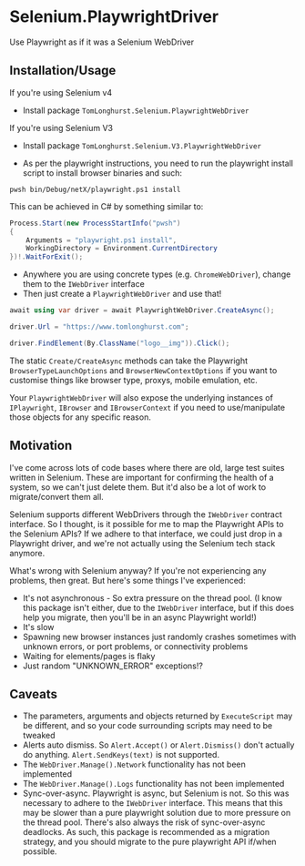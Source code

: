# Selenium.PlaywrightDriver
Use Playwright as if it was a Selenium WebDriver

## Installation/Usage
If you're using Selenium v4
- Install package `TomLonghurst.Selenium.PlaywrightWebDriver`

If you're using Selenium V3
- Install package `TomLonghurst.Selenium.V3.PlaywrightWebDriver`

- As per the playwright instructions, you need to run the playwright install script to install browser binaries and such:

`pwsh bin/Debug/netX/playwright.ps1 install`

This can be achieved in C# by something similar to:

```csharp
Process.Start(new ProcessStartInfo("pwsh")
{
    Arguments = "playwright.ps1 install",
    WorkingDirectory = Environment.CurrentDirectory
})!.WaitForExit();
```

- Anywhere you are using concrete types (e.g. `ChromeWebDriver`), change them to the `IWebDriver` interface
- Then just create a `PlaywrightWebDriver` and use that!

```csharp
await using var driver = await PlaywrightWebDriver.CreateAsync();

driver.Url = "https://www.tomlonghurst.com";

driver.FindElement(By.ClassName("logo__img")).Click();
```

The static `Create/CreateAsync` methods can take the Playwright `BrowserTypeLaunchOptions` and `BrowserNewContextOptions` if you want to customise things like browser type, proxys, mobile emulation, etc.

Your `PlaywrightWebDriver` will also expose the underlying instances of `IPlaywright`, `IBrowser` and `IBrowserContext` if you need to use/manipulate those objects for any specific reason.

## Motivation
I've come across lots of code bases where there are old, large test suites written in Selenium. These are important for confirming the health of a system, so we can't just delete them. But it'd also be a lot of work to migrate/convert them all.

Selenium supports different WebDrivers through the `IWebDriver` contract interface. So I thought, is it possible for me to map the Playwright APIs to the Selenium APIs? If we adhere to that interface, we could just drop in a Playwright driver, and we're not actually using the Selenium tech stack anymore.

What's wrong with Selenium anyway? If you're not experiencing any problems, then great. But here's some things I've experienced:
- It's not asynchronous - So extra pressure on the thread pool. (I know this package isn't either, due to the `IWebDriver` interface, but if this does help you migrate, then you'll be in an async Playwright world!)
- It's slow
- Spawning new browser instances just randomly crashes sometimes with unknown errors, or port problems, or connectivity problems
- Waiting for elements/pages is flaky
- Just random "UNKNOWN_ERROR" exceptions!?

## Caveats
- The parameters, arguments and objects returned by `ExecuteScript` may be different, and so your code surrounding scripts may need to be tweaked 
- Alerts auto dismiss. So `Alert.Accept()` or `Alert.Dismiss()` don't actually do anything. `Alert.SendKeys(text)` is not supported.
- The `WebDriver.Manage().Network` functionality has not been implemented
- The `WebDriver.Manage().Logs` functionality has not been implemented
- Sync-over-async. Playwright is async, but Selenium is not. So this was necessary to adhere to the `IWebDriver` interface. This means that this may be slower than a pure playwright solution due to more pressure on the thread pool. There's also always the risk of sync-over-async deadlocks. As such, this package is recommended as a migration strategy, and you should migrate to the pure playwright API if/when possible.
